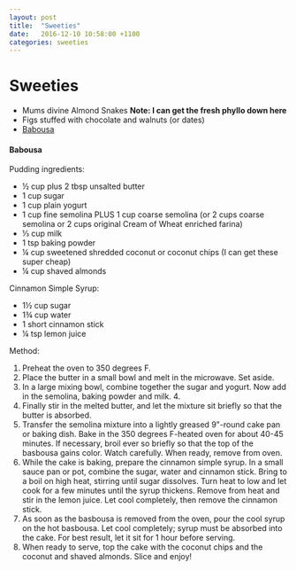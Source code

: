 ```yaml
---
layout: post
title:  "Sweeties"
date:   2016-12-10 10:58:00 +1100
categories: sweeties
---
```


# Sweeties

- Mums divine Almond Snakes **Note: I can get the fresh phyllo down here**
- Figs stuffed with chocolate and walnuts (or dates)
- [Babousa][babousa-recipe]

#### **Babousa**

Pudding ingredients:
- ½ cup plus 2 tbsp unsalted butter
- 1 cup sugar
- 1 cup plain yogurt
- 1 cup fine semolina PLUS 1 cup coarse semolina (or 2 cups coarse semolina or 2 cups original Cream of Wheat enriched farina)
- ⅓ cup milk
- 1 tsp baking powder
- ¼ cup sweetened shredded coconut or coconut chips (I can get these super cheap)
- ¼ cup shaved almonds

Cinnamon Simple Syrup:
- 1½ cup sugar
- 1¾ cup water
- 1 short cinnamon stick
- ¼ tsp lemon juice

Method:

1. Preheat the oven to 350 degrees F.
2. Place the butter in a small bowl and melt in the microwave. Set aside.
3. In a large mixing bowl, combine together the sugar and yogurt. Now add in the semolina, baking powder and milk. 4.
4. Finally stir in the melted butter, and let the mixture sit briefly so that the butter is absorbed.
5. Transfer the semolina mixture into a lightly greased 9"-round cake pan or baking dish. Bake in the 350 degrees F-heated oven for about 40-45 minutes. If necessary, broil ever so briefly so that the top of the basbousa gains color. Watch carefully. When ready, remove from oven.
6. While the cake is baking, prepare the cinnamon simple syrup. In a small sauce pan or pot, combine the sugar, water and cinnamon stick. Bring to a boil on high heat, stirring until sugar dissolves. Turn heat to low and let cook for a few minutes until the syrup thickens. Remove from heat and stir in the lemon juice. Let cool completely, then remove the cinnamon stick.
7. As soon as the basbousa is removed from the oven, pour the cool syrup on the hot basbousa. Let cool completely; syrup must be absorbed into the cake. For best result, let it sit for 1 hour before serving.
8. When ready to serve, top the cake with the coconut chips and the coconut and shaved almonds. Slice and enjoy!

[babousa-recipe]: [http://www.themediterraneandish.com/basbousa-almond-coconut-semolina-cake/]
